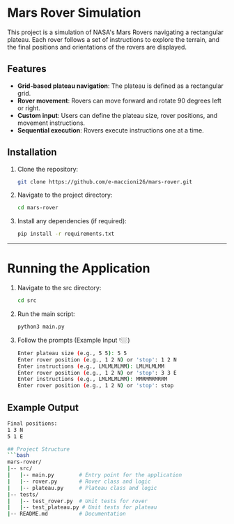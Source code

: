 # Mars Rover Simulation

This project is a simulation of NASA's Mars Rovers navigating a rectangular plateau. Each rover follows a set of instructions to explore the terrain, and the final positions and orientations of the rovers are displayed.

## Features

- **Grid-based plateau navigation**: The plateau is defined as a rectangular grid.
- **Rover movement**: Rovers can move forward and rotate 90 degrees left or right.
- **Custom input**: Users can define the plateau size, rover positions, and movement instructions.
- **Sequential execution**: Rovers execute instructions one at a time.
  

## Installation

1. Clone the repository:
   ```bash
   git clone https://github.com/e-maccioni26/mars-rover.git

2. Navigate to the project directory:
   ```bash
   cd mars-rover

3. Install any dependencies (if required):
   ```bash
   pip install -r requirements.txt


------------------------------------------------------------

# Running the Application

1. Navigate to the src directory:
   ```bash
   cd src

2. Run the main script:
   ```bash
   python3 main.py

3. Follow the prompts (Example Input 👇🏼)
   ```bash
   Enter plateau size (e.g., 5 5): 5 5
   Enter rover position (e.g., 1 2 N) or 'stop': 1 2 N
   Enter instructions (e.g., LMLMLMLMM): LMLMLMLMM
   Enter rover position (e.g., 1 2 N) or 'stop': 3 3 E
   Enter instructions (e.g., LMLMLMLMM): MMRMMRMRRM
   Enter rover position (e.g., 1 2 N) or 'stop': stop

## Example Output
   ```bash
   Final positions:
   1 3 N
   5 1 E

## Project Structure
   ```bash
   mars-rover/
   |-- src/
   |   |-- main.py        # Entry point for the application
   |   |-- rover.py       # Rover class and logic
   |   |-- plateau.py     # Plateau class and logic
   |-- tests/
   |   |-- test_rover.py  # Unit tests for rover
   |   |-- test_plateau.py # Unit tests for plateau
   |-- README.md          # Documentation










